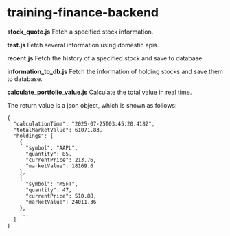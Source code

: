 # training-finance-backend

**stock_quote.js** Fetch a specified stock information.

**test.js** Fetch several information using domestic apis.

**recent.js** Fetch the history of a specified stock and save to database.

**information_to_db.js** Fetch the information of holding stocks and save them to database.

**calculate_portfolio_value.js** Calculate the total value in real time.

The return value is a json object, which is shown as follows:
```
{
  "calculationTime": "2025-07-25T03:45:20.418Z",
  "totalMarketValue": 61071.83,
  "holdings": [
    {
      "symbol": "AAPL",
      "quantity": 85,
      "currentPrice": 213.76,
      "marketValue": 18169.6
    },
    {
      "symbol": "MSFT",
      "quantity": 47,
      "currentPrice": 510.88,
      "marketValue": 24011.36
    },
    ...
  ]
}
```
